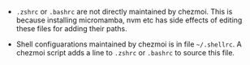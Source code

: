 
- `.zshrc` or `.bashrc` are not directly maintained by chezmoi. This is because installing micromamba, nvm etc has side effects of editing these files for adding their paths. 

- Shell configuarations maintained by chezmoi is in file `~/.shellrc`. A chezmoi script adds a line to `.zshrc` or `.bashrc` to source this file.
